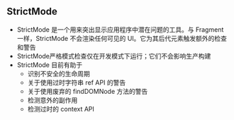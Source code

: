 ## StrictMode
- StrictMode 是一个用来突出显示应用程序中潜在问题的工具。与 Fragment 一样，StrictMode 不会渲染任何可见的 UI。它为其后代元素触发额外的检查和警告
- StrictMode严格模式检查仅在开发模式下运行；它们不会影响生产构建
- StrictMode 目前有助于
  - 识别不安全的生命周期
  - 关于使用过时字符串 ref API 的警告
  - 关于使用废弃的 findDOMNode 方法的警告
  - 检测意外的副作用
  - 检测过时的 context API
